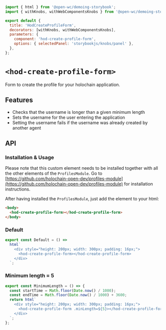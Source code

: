 ```js script
import { html } from '@open-wc/demoing-storybook';
import { withKnobs, withWebComponentsKnobs } from '@open-wc/demoing-storybook';

export default {
  title: 'HodCreateProfileForm',
  decorators: [withKnobs, withWebComponentsKnobs],
  parameters: {
    component: 'hod-create-profile-form',
    options: { selectedPanel: 'storybookjs/knobs/panel' },
  },
};
```

# `<hod-create-profile-form>`

Form to create the profile for your holochain application.

## Features

- Checks that the username is longer than a given minimum length
- Sets the username for the user entering the application
- Setting the username fails if the username was already created by another agent

## API

<sb-props of="hod-create-profile-form"></sb-props>

### Installation & Usage

Please note that this custom element needs to be installed together with all the other elements of the `ProfilesModule`. Go to [https://github.com/holochain-open-dev/profiles-module](https://github.com/holochain-open-dev/profiles-module) for installation instructions.

After having installed the `ProfilesModule`, just add the element to your html:

```html
<body>
  <hod-create-profile-form></hod-create-profile-form>
</body>
```

### Default

```js preview-story
export const Default = () =>
  html`
    <div style="height: 200px; width: 300px; padding: 16px;">
      <hod-create-profile-form></hod-create-profile-form>
    </div>
  `;
```

### Minimum length = 5

```js preview-story
export const MinimumLength = () => {
  const startTime = Math.floor(Date.now() / 1000);
  const endTime = Math.floor(Date.now() / 1000) + 3600;
  return html`
    <div style="height: 200px; width: 300px; padding: 16px;">
      <hod-create-profile-form .minLength=${5}></hod-create-profile-form>
    </div>
  `;
};
```
